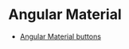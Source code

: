 # Angular Material
- [Angular Material buttons](https://material.angular.io/components/button/overview)